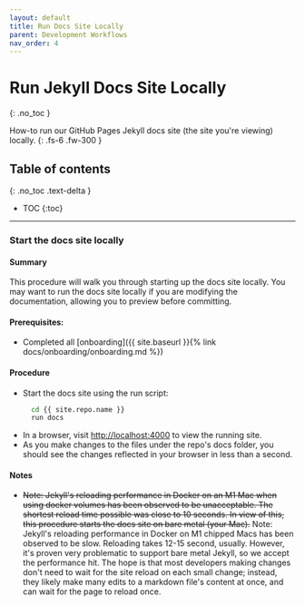 ```yaml
---
layout: default
title: Run Docs Site Locally
parent: Development Workflows
nav_order: 4
---
```


# Run Jekyll Docs Site Locally
{: .no_toc }

How-to run our GitHub Pages Jekyll docs site (the site you're viewing) locally.
{: .fs-6 .fw-300 }

## Table of contents
{: .no_toc .text-delta }

- TOC
{:toc}

---

### Start the docs site locally

#### Summary
This procedure will walk you through starting up the docs site locally.  You may want to run the docs site locally if you are modifying the documentation, allowing you to preview before committing.  

#### Prerequisites:
- Completed all [onboarding]({{ site.baseurl }}{% link docs/onboarding/onboarding.md %})

#### Procedure
- Start the docs site using the run script:
  ```bash
    cd {{ site.repo.name }}
    run docs
  ```
- In a browser, visit [http://localhost:4000](http://localhost:4000) to view the running site.
- As you make changes to the files under the repo's docs folder, you should see the changes reflected in your browser in less than a second.

#### Notes
- ~~Note:  Jekyll's reloading performance in Docker on an M1 Mac when using docker volumes has been observed to be unacceptable.  The shortest reload time possible was close to 10 seconds.  In view of this, this procedure starts the docs site on bare metal (your Mac).~~
Note:  Jekyll's reloading performance in Docker on M1 chipped Macs has been observed to be slow.  Reloading takes 12-15 second, usually.  However, it's proven very problematic to support bare metal Jekyll, so we accept the performance hit.  The hope is that most developers making changes don't need to wait for the site reload on each small change; instead, they likely make many edits to a markdown file's content at once, and can wait for the page to reload once.
